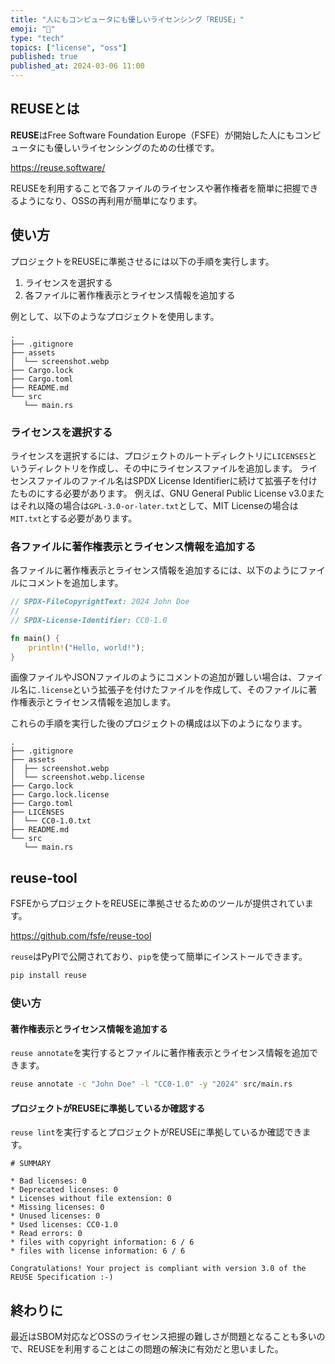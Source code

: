 ```yaml
---
title: "人にもコンピュータにも優しいライセンシング「REUSE」"
emoji: "📄"
type: "tech"
topics: ["license", "oss"]
published: true
published_at: 2024-03-06 11:00
---
```


## REUSEとは

**REUSE**はFree Software Foundation Europe（FSFE）が開始した人にもコンピュータにも優しいライセンシングのための仕様です。

https://reuse.software/

REUSEを利用することで各ファイルのライセンスや著作権者を簡単に把握できるようになり、OSSの再利用が簡単になります。

## 使い方

プロジェクトをREUSEに準拠させるには以下の手順を実行します。

1. ライセンスを選択する
2. 各ファイルに著作権表示とライセンス情報を追加する

例として、以下のようなプロジェクトを使用します。

```text
.
├── .gitignore
├── assets
│  └── screenshot.webp
├── Cargo.lock
├── Cargo.toml
├── README.md
└── src
   └── main.rs
```

### ライセンスを選択する

ライセンスを選択するには、プロジェクトのルートディレクトリに`LICENSES`というディレクトリを作成し、その中にライセンスファイルを追加します。
ライセンスファイルのファイル名はSPDX License Identifierに続けて拡張子を付けたものにする必要があります。
例えば、GNU General Public License v3.0またはそれ以降の場合は`GPL-3.0-or-later.txt`として、MIT Licenseの場合は`MIT.txt`とする必要があります。

### 各ファイルに著作権表示とライセンス情報を追加する

各ファイルに著作権表示とライセンス情報を追加するには、以下のようにファイルにコメントを追加します。

```rust:src/main.rs
// SPDX-FileCopyrightText: 2024 John Doe
//
// SPDX-License-Identifier: CC0-1.0

fn main() {
    println!("Hello, world!");
}
```

画像ファイルやJSONファイルのようにコメントの追加が難しい場合は、ファイル名に`.license`という拡張子を付けたファイルを作成して、そのファイルに著作権表示とライセンス情報を追加します。

これらの手順を実行した後のプロジェクトの構成は以下のようになります。

```text
.
├── .gitignore
├── assets
│  ├── screenshot.webp
│  └── screenshot.webp.license
├── Cargo.lock
├── Cargo.lock.license
├── Cargo.toml
├── LICENSES
│  └── CC0-1.0.txt
├── README.md
└── src
   └── main.rs
```

## reuse-tool

FSFEからプロジェクトをREUSEに準拠させるためのツールが提供されています。

https://github.com/fsfe/reuse-tool

`reuse`はPyPIで公開されており、`pip`を使って簡単にインストールできます。

```sh
pip install reuse
```

### 使い方

#### 著作権表示とライセンス情報を追加する

`reuse annotate`を実行するとファイルに著作権表示とライセンス情報を追加できます。

```sh
reuse annotate -c "John Doe" -l "CC0-1.0" -y "2024" src/main.rs
```

#### プロジェクトがREUSEに準拠しているか確認する

`reuse lint`を実行するとプロジェクトがREUSEに準拠しているか確認できます。

```text
# SUMMARY

* Bad licenses: 0
* Deprecated licenses: 0
* Licenses without file extension: 0
* Missing licenses: 0
* Unused licenses: 0
* Used licenses: CC0-1.0
* Read errors: 0
* files with copyright information: 6 / 6
* files with license information: 6 / 6

Congratulations! Your project is compliant with version 3.0 of the REUSE Specification :-)
```

## 終わりに

最近はSBOM対応などOSSのライセンス把握の難しさが問題となることも多いので、REUSEを利用することはこの問題の解決に有効だと思いました。

